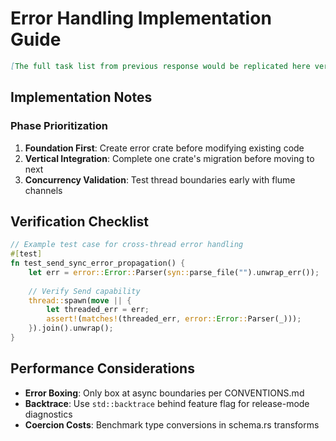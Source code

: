 # Error Handling Implementation Guide

````markdown
[The full task list from previous response would be replicated here verbatim]
````

## Implementation Notes

### Phase Prioritization
1. **Foundation First**: Create error crate before modifying existing code
2. **Vertical Integration**: Complete one crate's migration before moving to next
3. **Concurrency Validation**: Test thread boundaries early with flume channels

## Verification Checklist
```rust
// Example test case for cross-thread error handling
#[test]
fn test_send_sync_error_propagation() {
    let err = error::Error::Parser(syn::parse_file("").unwrap_err());
    
    // Verify Send capability
    thread::spawn(move || {
        let threaded_err = err;
        assert!(matches!(threaded_err, error::Error::Parser(_)));
    }).join().unwrap();
}
```

## Performance Considerations
- **Error Boxing**: Only box at async boundaries per CONVENTIONS.md
- **Backtrace**: Use `std::backtrace` behind feature flag for release-mode diagnostics
- **Coercion Costs**: Benchmark type conversions in schema.rs transforms
